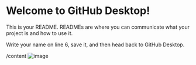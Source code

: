 # Welcome to GitHub Desktop!

This is your README. READMEs are where you can communicate what your project is and how to use it.

Write your name on line 6, save it, and then head back to GitHub Desktop.

/content
![image](https://github.com/Vanessa-Vela/desktop-tutorial/assets/138503888/f60da4e3-b9d4-48ef-931f-c862cee0d69f)
